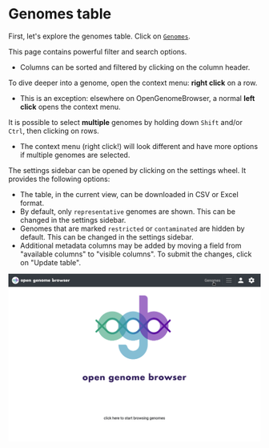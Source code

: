 # Genomes table

First, let's explore the genomes table. Click on [`Genomes`](https://opengenomebrowser.bioinformatics.unibe.ch/genomes).

This page contains powerful filter and search options.
  - Columns can be sorted and filtered by clicking on the column header.

To dive deeper into a genome, open the context menu: **right click** on a row.
  - This is an exception: elsewhere on OpenGenomeBrowser, a normal **left click** opens the context menu.

It is possible to select **multiple** genomes by holding down `Shift` and/or `Ctrl`, then clicking on rows.
  - The context menu (right click!) will look different and have more options if multiple genomes are selected.

The settings sidebar can be opened by clicking on the settings wheel. It provides the following options:
  - The table, in the current view, can be downloaded in CSV or Excel format.
  - By default, only `representative` genomes are shown. This can be changed in the settings sidebar.
  - Genomes that are marked `restricted` or `contaminated` are hidden by default. This can be changed in the settings sidebar.
  - Additional metadata columns may be added by moving a field from "available columns" to "visible columns". To submit the changes, click on "Update table".

![genomes table demo](../media/genomes.apng)
